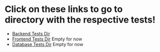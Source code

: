 # Click on these links to go to directory with the respective tests!

- [Backend Tests Dir](../app/backend/tests_backend/)
- [Frontend Tests Dir](../app/frontend/tests_frontend/) Empty for now
- [Database Tests Dir](../app/database/tests_database/) Empty for now